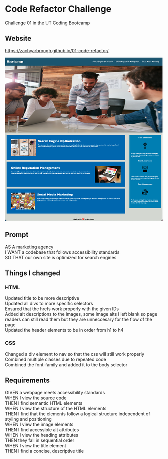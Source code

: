 # Code Refactor Challenge

Challenge 01 in the UT Coding Bootcamp

## Website

https://zachyarbrough.github.io/01-code-refactor/

![Screenshot of the website](assets/images/website-img.png)

## Prompt

AS A marketing agency\
I WANT a codebase that follows accessibility standards\
SO THAT our own site is optimized for search engines

## Things I changed

### HTML
Updated title to be more descriptive\
Updated all divs to more specific selectors\
Ensured that the hrefs work properly with the given IDs\
Added alt descriptions to the images, some image alts I left blank so page readers can still read them but they are unneccesary for the flow of the page\
Updated the header elements to be in order from h1 to h4

### CSS
Changed a div element to nav so that the css will still work properly\
Combined multiple classes due to repeated code\
Combined the font-family and added it to the body selector

## Requirements

GIVEN a webpage meets accessibility standards\
WHEN I view the source code\
THEN I find semantic HTML elements\
WHEN I view the structure of the HTML elements\
THEN I find that the elements follow a logical structure independent of styling and positioning\
WHEN I view the image elements\
THEN I find accessible alt attributes\
WHEN I view the heading attributes\
THEN they fall in sequential order\
WHEN I view the title element\
THEN I find a concise, descriptive title
